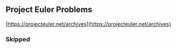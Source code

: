 ## Project Euler Problems

[https://projecteuler.net/archives](https://projecteuler.net/archives)

### Skipped
